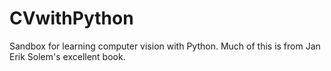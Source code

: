CVwithPython
============

Sandbox for learning computer vision with Python.
Much of this is from Jan Erik Solem's excellent book.